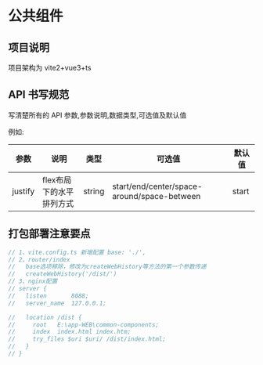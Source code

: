 # 公共组件

## 项目说明

项目架构为 vite2+vue3+ts

## API 书写规范

写清楚所有的 API 参数,参数说明,数据类型,可选值及默认值

例如:

| 参数    | 说明                      | 类型   | 可选值                                      | 默认值 |
| ------- | ------------------------- | ------ | ------------------------------------------------- | ------ |
| justify | flex布局下的水平排列方式 | string | start/end/center/space-around/space-between | start  |


## 打包部署注意要点

```ts
// 1、vite.config.ts 新增配置 base: './',
// 2、router/index 
//   base选项移除，修改为createWebHistory等方法的第一个参数传递
//   createWebHistory('/dist/')
// 3、nginx配置
// server {
//   listen       8088;
//   server_name  127.0.0.1;

//   location /dist {
//     root   E:\app-WEB\common-components;
//     index  index.html index.htm;
//     try_files $uri $uri/ /dist/index.html;
//   }
// }
